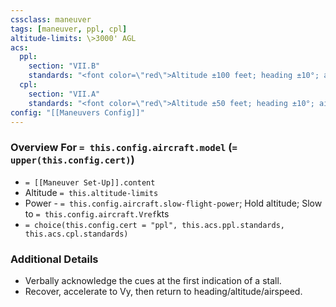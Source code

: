 ```yaml
---
cssclass: maneuver
tags: [maneuver, ppl, cpl]
altitude-limits: \>3000' AGL
acs:
  ppl: 
    section: "VII.B"
    standards: "<font color=\"red\">Altitude ±100 feet; heading ±10°; airspeed +10/-0kts; bank ±10° - without a stall warning</font>"
  cpl: 
    section: "VII.A"
    standards: "<font color=\"red\">Altitude ±50 feet; heading ±10°; airspeed +5/-0kts; bank ±5° - without a stall warning</font>"
config: "[[Maneuvers Config]]"
---
```

### Overview For `= this.config.aircraft.model` (`= upper(this.config.cert)`)
- `= [[Maneuver Set-Up]].content`
- Altitude `= this.altitude-limits`
- Power - `= this.config.aircraft.slow-flight-power`; Hold altitude; Slow to `= this.config.aircraft.Vref`kts
- `= choice(this.config.cert = "ppl", this.acs.ppl.standards, this.acs.cpl.standards)`

### Additional Details
- Verbally acknowledge the cues at the first indication of a stall.
- Recover, accelerate to Vy, then return to heading/altitude/airspeed.